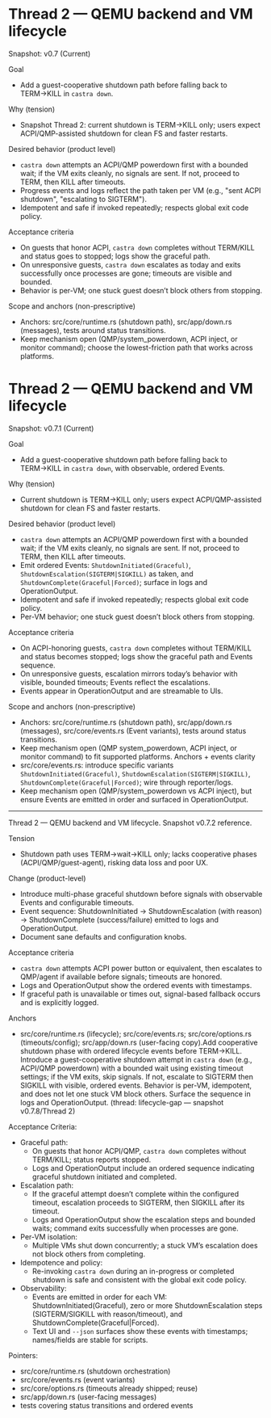 # Thread 2 — QEMU backend and VM lifecycle
Snapshot: v0.7 (Current)

Goal
- Add a guest-cooperative shutdown path before falling back to TERM→KILL in `castra down`.

Why (tension)
- Snapshot Thread 2: current shutdown is TERM→KILL only; users expect ACPI/QMP-assisted shutdown for clean FS and faster restarts.

Desired behavior (product level)
- `castra down` attempts an ACPI/QMP powerdown first with a bounded wait; if the VM exits cleanly, no signals are sent. If not, proceed to TERM, then KILL after timeouts.
- Progress events and logs reflect the path taken per VM (e.g., "sent ACPI shutdown", "escalating to SIGTERM").
- Idempotent and safe if invoked repeatedly; respects global exit code policy.

Acceptance criteria
- On guests that honor ACPI, `castra down` completes without TERM/KILL and status goes to stopped; logs show the graceful path.
- On unresponsive guests, `castra down` escalates as today and exits successfully once processes are gone; timeouts are visible and bounded.
- Behavior is per-VM; one stuck guest doesn’t block others from stopping.

Scope and anchors (non-prescriptive)
- Anchors: src/core/runtime.rs (shutdown path), src/app/down.rs (messages), tests around status transitions.
- Keep mechanism open (QMP/system_powerdown, ACPI inject, or monitor command); choose the lowest-friction path that works across platforms.
# Thread 2 — QEMU backend and VM lifecycle
Snapshot: v0.7.1 (Current)

Goal
- Add a guest-cooperative shutdown path before falling back to TERM→KILL in `castra down`, with observable, ordered Events.

Why (tension)
- Current shutdown is TERM→KILL only; users expect ACPI/QMP-assisted shutdown for clean FS and faster restarts.

Desired behavior (product level)
- `castra down` attempts an ACPI/QMP powerdown first with a bounded wait; if the VM exits cleanly, no signals are sent. If not, proceed to TERM, then KILL after timeouts.
- Emit ordered Events: `ShutdownInitiated(Graceful)`, `ShutdownEscalation(SIGTERM|SIGKILL)` as taken, and `ShutdownComplete(Graceful|Forced)`; surface in logs and OperationOutput.
- Idempotent and safe if invoked repeatedly; respects global exit code policy.
- Per-VM behavior; one stuck guest doesn’t block others from stopping.

Acceptance criteria
- On ACPI-honoring guests, `castra down` completes without TERM/KILL and status becomes stopped; logs show the graceful path and Events sequence.
- On unresponsive guests, escalation mirrors today’s behavior with visible, bounded timeouts; Events reflect the escalations.
- Events appear in OperationOutput and are streamable to UIs.

Scope and anchors (non-prescriptive)
- Anchors: src/core/runtime.rs (shutdown path), src/app/down.rs (messages), src/core/events.rs (Event variants), tests around status transitions.
- Keep mechanism open (QMP system_powerdown, ACPI inject, or monitor command) to fit supported platforms.
Anchors + events clarity
- src/core/events.rs: introduce specific variants `ShutdownInitiated(Graceful)`, `ShutdownEscalation(SIGTERM|SIGKILL)`, `ShutdownComplete(Graceful|Forced)`; wire through reporter/logs.
- Keep mechanism open (QMP/system_powerdown vs ACPI inject), but ensure Events are emitted in order and surfaced in OperationOutput.

---

Thread 2 — QEMU backend and VM lifecycle. Snapshot v0.7.2 reference.

Tension
- Shutdown path uses TERM→wait→KILL only; lacks cooperative phases (ACPI/QMP/guest-agent), risking data loss and poor UX.

Change (product-level)
- Introduce multi-phase graceful shutdown before signals with observable Events and configurable timeouts.
- Event sequence: ShutdownInitiated → ShutdownEscalation (with reason) → ShutdownComplete (success/failure) emitted to logs and OperationOutput.
- Document sane defaults and configuration knobs.

Acceptance criteria
- `castra down` attempts ACPI power button or equivalent, then escalates to QMP/agent if available before signals; timeouts are honored.
- Logs and OperationOutput show the ordered events with timestamps.
- If graceful path is unavailable or times out, signal-based fallback occurs and is explicitly logged.

Anchors
- src/core/runtime.rs (lifecycle); src/core/events.rs; src/core/options.rs (timeouts/config); src/app/down.rs (user-facing copy).Add cooperative shutdown phase with ordered lifecycle events before TERM→KILL.
Introduce a guest-cooperative shutdown attempt in `castra down` (e.g., ACPI/QMP powerdown) with a bounded wait using existing timeout settings; if the VM exits, skip signals. If not, escalate to SIGTERM then SIGKILL with visible, ordered events. Behavior is per‑VM, idempotent, and does not let one stuck VM block others. Surface the sequence in logs and OperationOutput. (thread: lifecycle-gap — snapshot v0.7.8/Thread 2)

Acceptance Criteria:
- Graceful path:
  - On guests that honor ACPI/QMP, `castra down` completes without TERM/KILL; status reports stopped.
  - Logs and OperationOutput include an ordered sequence indicating graceful shutdown initiated and completed.
- Escalation path:
  - If the graceful attempt doesn’t complete within the configured timeout, escalation proceeds to SIGTERM, then SIGKILL after its timeout.
  - Logs and OperationOutput show the escalation steps and bounded waits; command exits successfully when processes are gone.
- Per-VM isolation:
  - Multiple VMs shut down concurrently; a stuck VM’s escalation does not block others from completing.
- Idempotence and policy:
  - Re-invoking `castra down` during an in-progress or completed shutdown is safe and consistent with the global exit code policy.
- Observability:
  - Events are emitted in order for each VM: ShutdownInitiated(Graceful), zero or more ShutdownEscalation steps (SIGTERM/SIGKILL with reason/timeout), and ShutdownComplete(Graceful|Forced).
  - Text UI and `--json` surfaces show these events with timestamps; names/fields are stable for scripts.

Pointers:
- src/core/runtime.rs (shutdown orchestration)
- src/core/events.rs (event variants)
- src/core/options.rs (timeouts already shipped; reuse)
- src/app/down.rs (user-facing messages)
- tests covering status transitions and ordered events